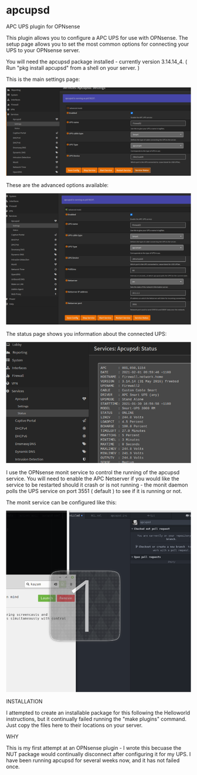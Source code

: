 # apcupsd
APC UPS plugin for OPNsense

This plugin allows you to configure a APC UPS for use with OPNsense. The setup page allows you to set the most common options for connecting your UPS to your OPNsense server.

You will need the apcupsd package installed - currently version 3.14.14_4. ( Run "pkg install apcupsd" from a shell on your server. )

This is the main settings page:

![apcupsd settings](https://github.com/Gibbon99/apcupsd/blob/master/Docs/apcupsd_settings.png?raw=true)

These are the advanced options available:

![apcupsd advanced settings](https://github.com/Gibbon99/apcupsd/blob/master/Docs/apcupsd_adv.png?raw=true)

The status page shows you information about the connected UPS:

![UPS Status](https://github.com/Gibbon99/apcupsd/blob/master/Docs/apcupsd_status.png?raw=true)



I use the OPNsense monit service to control the running of the apcupsd service.  You will need to enable the APC Netserver if you would like the service to be restarted should it crash or is not running - the monit daemon polls the UPS service on port 3551 ( default ) to see if it is running or not.

The monit service can be configured like this:

![Monit service config](https://github.com/Gibbon99/apcupsd/blob/master/Docs/monit_apc.png)

INSTALLATION

I attempted to create an installable package for this following the Helloworld instructions, but it continually failed running the "make plugins" command.  Just copy the files here to their locations on your server.

WHY

This is my first attempt at an OPNsense plugin - I wrote this becuase the NUT package would continually disconnect after configuring it for my UPS. I have been running apcupsd for several weeks now, and it has not failed once.


